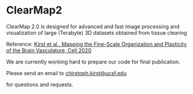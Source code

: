 # ClearMap2
ClearMap 2.0  is designed for advanced and fast image processing and visualization of large (Terabyte) 3D datasets obtained from tissue clearing

Reference:
[Kirst et al., Mapping the Fine-Scale Organization and Plasticity of the Brain Vasculature, Cell 2020](https://doi.org/10.1016/j.cell.2020.01.028)

We are currently working hard to prepare our code for final publication.

Please send an email to 
chirstoph.kirst@ucsf.edu

for questions and requests.



